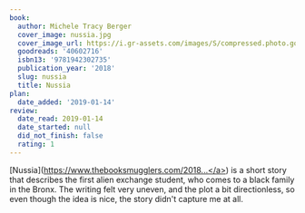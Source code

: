 ```yaml
---
book:
  author: Michele Tracy Berger
  cover_image: nussia.jpg
  cover_image_url: https://i.gr-assets.com/images/S/compressed.photo.goodreads.com/books/1529578290l/40602716._SX98_.jpg
  goodreads: '40602716'
  isbn13: '9781942302735'
  publication_year: '2018'
  slug: nussia
  title: Nussia
plan:
  date_added: '2019-01-14'
review:
  date_read: 2019-01-14
  date_started: null
  did_not_finish: false
  rating: 1
---
```


[Nussia](<a target="_blank" href="https://www.thebooksmugglers.com/2018/06/nussia-by-michele-tracy-berger.html" rel="nofollow">https://www.thebooksmugglers.com/2018...</a>) is a short story that describes the first alien exchange student, who comes to a black family in the Bronx. The writing felt very uneven, and the plot a bit directionless, so even though the idea is nice, the story didn't capture me at all.

